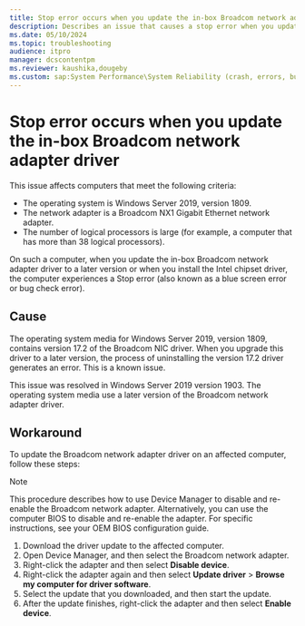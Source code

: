 ```yaml
---
title: Stop error occurs when you update the in-box Broadcom network adapter driver
description: Describes an issue that causes a stop error when you update an in-box Broadcom driver on Windows Server 2019, version 1809.
ms.date: 05/10/2024
ms.topic: troubleshooting
audience: itpro
manager: dcscontentpm
ms.reviewer: kaushika,dougeby
ms.custom: sap:System Performance\System Reliability (crash, errors, bug check or Blue Screen, unexpected reboot), csstroubleshooting, CI 113175
---
```

# Stop error occurs when you update the in-box Broadcom network adapter driver

This issue affects computers that meet the following criteria:

- The operating system is Windows Server 2019, version 1809.
- The network adapter is a Broadcom NX1 Gigabit Ethernet network adapter.
- The number of logical processors is large (for example, a computer that has more than 38 logical processors).

On such a computer, when you update the in-box Broadcom network adapter driver to a later version or when you install the Intel chipset driver, the computer experiences a Stop error (also known as a blue screen error or bug check error).

## Cause

The operating system media for Windows Server 2019, version 1809, contains version 17.2 of the Broadcom NIC driver. When you upgrade this driver to a later version, the process of uninstalling the version 17.2 driver generates an error. This is a known issue.  

This issue was resolved in Windows Server 2019 version 1903. The operating system media use a later version of the Broadcom network adapter driver.

## Workaround

To update the Broadcom network adapter driver on an affected computer, follow these steps:

> [!NOTE]  
> This procedure describes how to use Device Manager to disable and re-enable the Broadcom network adapter. Alternatively, you can use the computer BIOS to disable and re-enable the adapter. For specific instructions, see your OEM BIOS configuration guide.

1. Download the driver update to the affected computer.
2. Open Device Manager, and then select the Broadcom network adapter.
3. Right-click the adapter and then select **Disable device**.
4. Right-click the adapter again and then select **Update driver** > **Browse my computer for driver software**.
5. Select the update that you downloaded, and then start the update.
6. After the update finishes, right-click the adapter and then select **Enable device**.
